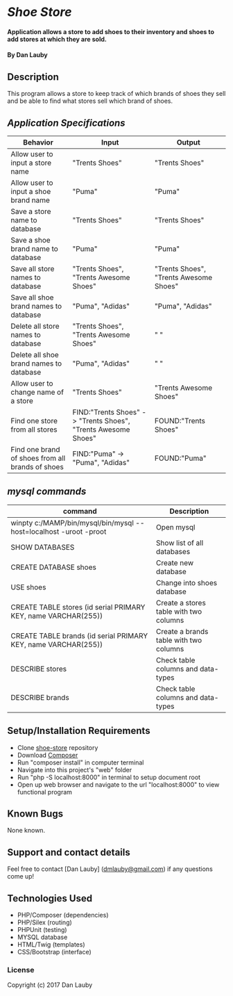 # _Shoe Store_

#### Application allows a store to add shoes to their inventory and shoes to add stores at which they are sold.

#### By Dan Lauby

## Description

This program allows a store to keep track of which brands of shoes they sell and be able to find what stores sell which brand of shoes.

## _Application Specifications_

| Behavior | Input | Output |
|----------|-------|--------|
|Allow user to input a store name|"Trents Shoes"|"Trents Shoes"|
|Allow user to input a shoe brand name|"Puma"|"Puma"|
|Save a store name to database|"Trents Shoes"|"Trents Shoes"|
|Save a shoe brand name to database|"Puma"|"Puma"|
|Save all store names to database|"Trents Shoes", "Trents Awesome Shoes"|"Trents Shoes", "Trents Awesome Shoes"|
|Save all shoe brand names to database|"Puma", "Adidas"|"Puma", "Adidas"|
|Delete all store names to database|"Trents Shoes", "Trents Awesome Shoes"|" "|
|Delete all shoe brand names to database|"Puma", "Adidas"|" "|
|Allow user to change name of a store|"Trents Shoes"|"Trents Awesome Shoes"|
|Find one store from all stores|FIND:"Trents Shoes" -> "Trents Shoes", "Trents Awesome Shoes"|FOUND:"Trents Shoes"|
|Find one brand of shoes from all brands of shoes|FIND:"Puma" -> "Puma", "Adidas"|FOUND:"Puma"|

## _mysql commands_

|command |Description|
|-------------|---------------------------------------------------|
|winpty c:/MAMP/bin/mysql/bin/mysql --host=localhost -uroot -proot |Open mysql|
|SHOW DATABASES|Show list of all databases|
|CREATE DATABASE shoes|Create new database|
|USE shoes|Change into shoes database|
|CREATE TABLE stores (id serial PRIMARY KEY, name VARCHAR(255))|Create a stores table with two columns|
|CREATE TABLE brands (id serial PRIMARY KEY, name VARCHAR(255))|Create a brands table with two columns|
|DESCRIBE stores|Check table columns and data-types|
|DESCRIBE brands|Check table columns and data-types|









## Setup/Installation Requirements

* Clone [shoe-store](https://github.com/danlauby/shoe-store) repository
* Download [Composer](https://getcomposer.org/)
* Run "composer install" in computer terminal
* Navigate into this project's "web" folder
* Run "php -S localhost:8000" in terminal to setup document root
* Open up web browser and navigate to the url "localhost:8000" to view functional program

## Known Bugs

None known.

## Support and contact details

Feel free to contact [Dan Lauby] (dmlauby@gmail.com) if any questions come up!

## Technologies Used

* PHP/Composer (dependencies)
* PHP/Silex (routing)
* PHPUnit (testing)
* MYSQL database
* HTML/Twig (templates)
* CSS/Bootstrap (interface)

### License

Copyright (c) 2017 Dan Lauby
